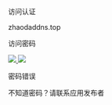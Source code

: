 访问认证



zhaodaddns.top

访问密码

[![](//static.orayimg.com/hsb/img/icon_go.png)
![](//static.orayimg.com/hsb/img/login_load.gif)](javascript:void(0);)

密码错误

不知道密码？请联系应用发布者